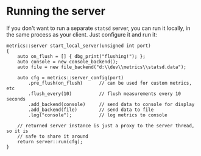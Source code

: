 Running the server      
==================

If you don't want to run a separate `statsd` server, you can run it locally, in
the same process as your client. Just configure it and run it:

~~~{.cpp}
metrics::server start_local_server(unsigned int port)
{
    auto on_flush = [] { dbg_print("flushing!"); };
    auto console = new console_backend();
    auto file = new file_backend("d:\\dev\\metrics\\statsd.data");

    auto cfg = metrics::server_config(port)
        .pre_flush(on_flush)      // can be used for custom metrics, etc
        .flush_every(10)          // flush measurements every 10 seconds
        .add_backend(console)     // send data to console for display
        .add_backend(file)        // send data to file
        .log("console");          // log metrics to console

    // returned server instance is just a proxy to the server thread, so it is
    // safe to share it around
    return server::run(cfg);
}
~~~

